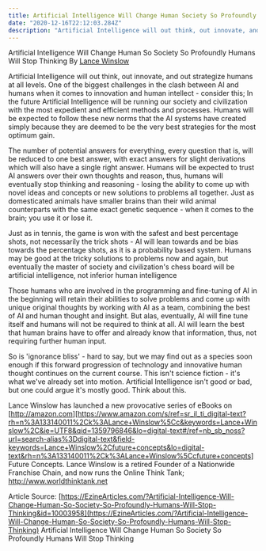 ```yaml
---
title: Artificial Intelligence Will Change Human Society So Profoundly Humans Will Stop Thinking
date: "2020-12-16T22:12:03.284Z"
description: "Artificial Intelligence will out think, out innovate, and our strategize humans at all levels. One of the biggest challenges in the clash between AI and humans when it comes to innovation and human intellect - consider this;"
---
```




Artificial Intelligence Will Change Human So Society So Profoundly Humans Will Stop Thinking
By [Lance Winslow](https://EzineArticles.com/LanceWinslow) 

Artificial Intelligence will out think, out innovate, and out strategize humans at all levels. One of the biggest challenges in the clash between AI and humans when it comes to innovation and human intellect - consider this; In the future Artificial Intelligence will be running our society and civilization with the most expedient and efficient methods and processes. Humans will be expected to follow these new norms that the AI systems have created simply because they are deemed to be the very best strategies for the most optimum gain. 

The number of potential answers for everything, every question that is, will be reduced to one best answer, with exact answers for slight derivations which will also have a single right answer. Humans will be expected to trust AI answers over their own thoughts and reason, thus, humans will eventually stop thinking and reasoning - losing the ability to come up with novel ideas and concepts or new solutions to problems all together. Just as domesticated animals have smaller brains than their wild animal counterparts with the same exact genetic sequence - when it comes to the brain; you use it or lose it. 

Just as in tennis, the game is won with the safest and best percentage shots, not necessarily the trick shots - AI will lean towards and be bias towards the percentage shots, as it is a probability based system. Humans may be good at the tricky solutions to problems now and again, but eventually the master of society and civilization's chess board will be artificial intelligence, not inferior human intelligence

Those humans who are involved in the programming and fine-tuning of AI in the beginning will retain their abilities to solve problems and come up with unique original thoughts by working with AI as a team, combining the best of AI and human thought and insight. But alas, eventually, AI will fine tune itself and humans will not be required to think at all. AI will learn the best that human brains have to offer and already know that information, thus, not requiring further human input. 

So is 'ignorance bliss' - hard to say, but we may find out as a species soon enough if this forward progression of technology and innovative human thought continues on the current course. This isn't science fiction - it's what we've already set into motion. Artificial Intelligence isn't good or bad, but one could argue it's mostly good. Think about this.

Lance Winslow has launched a new provocative series of eBooks on [http://amazon.com][https://www.amazon.com/s/ref=sr_il_ti_digital-text?rh=n%3A133140011%2Ck%3ALance+Winslow%5Cc&keywords=Lance+Winslow%2C&ie=UTF8&qid=1359796846&lo=digital-text#/ref=nb_sb_noss?url=search-alias%3Ddigital-text&field-keywords=Lance+Winslow%2Cfuture+concepts&lo=digital-text&rh=n%3A133140011%2Ck%3ALance+Winslow%5Ccfuture+concepts] Future Concepts. Lance Winslow is a retired Founder of a Nationwide Franchise Chain, and now runs the Online Think Tank; http://www.worldthinktank.net

Article Source: [https://EzineArticles.com/?Artificial-Intelligence-Will-Change-Human-So-Society-So-Profoundly-Humans-Will-Stop-Thinking&id=10003958](https://EzineArticles.com/?Artificial-Intelligence-Will-Change-Human-So-Society-So-Profoundly-Humans-Will-Stop-Thinking) Artificial Intelligence Will Change Human So Society So Profoundly Humans Will Stop Thinking

